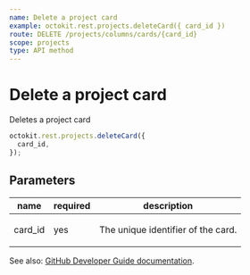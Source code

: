 ```yaml
---
name: Delete a project card
example: octokit.rest.projects.deleteCard({ card_id })
route: DELETE /projects/columns/cards/{card_id}
scope: projects
type: API method
---
```


# Delete a project card

Deletes a project card

```js
octokit.rest.projects.deleteCard({
  card_id,
});
```

## Parameters

<table>
  <thead>
    <tr>
      <th>name</th>
      <th>required</th>
      <th>description</th>
    </tr>
  </thead>
  <tbody>
    <tr><td>card_id</td><td>yes</td><td>

The unique identifier of the card.

</td></tr>
  </tbody>
</table>

See also: [GitHub Developer Guide documentation](https://docs.github.com/rest/reference/projects#delete-a-project-card).
